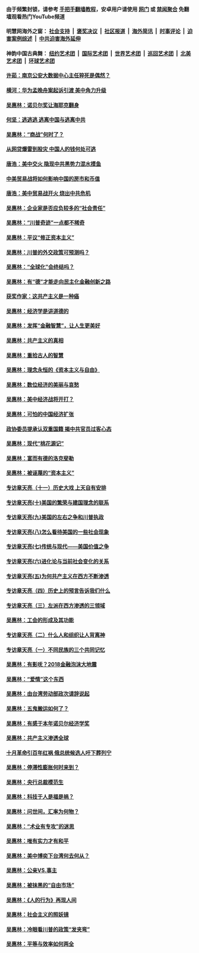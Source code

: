 #### 由于频繁封锁，请参考 [手把手翻墙教程](https://github.com/gfw-breaker/guides/wiki/)，安卓用户请使用 [网门](https://github.com/gfw-breaker/bn-android/blob/master/ogate.md?t=05270035) 或 [禁闻聚合](https://github.com/gfw-breaker/bn-android) 免翻墙观看热门YouTube频道 

#### 明慧网海外之窗：&nbsp;[社会支持](140.md?t=05270035) &nbsp;|&nbsp; [褒奖决议](282.md?t=05270035) &nbsp;|&nbsp; [社区报道](91.md?t=05270035) &nbsp;|&nbsp; [海外简讯](245.md?t=05270035) &nbsp;|&nbsp; [时事评论](251.md?t=05270035) &nbsp;|&nbsp; [迫害案例综述](328.md?t=05270035) &nbsp;|&nbsp; [中共迫害海外延伸](236.md?t=05270035) 

#### 神韵中国古典舞：&nbsp;[纽约艺术团](nf4778.md?t=05270035) &nbsp;|&nbsp; [国际艺术团](nf4780.md?t=05270035) &nbsp;|&nbsp; [世界艺术团](nf5951.md?t=05270035) &nbsp;|&nbsp; [巡回艺术团](nf4779.md?t=05270035) &nbsp;|&nbsp; [北美艺术团](nf1148019.md?t=05270035) &nbsp;|&nbsp; [环球艺术团](nf1299941.md?t=05270035)  

#### [许茹：南京公安大数据中心主任猝死是偶然？](../pages/nsc423/n11064744.md?t=05270035) 

#### [横河：华为孟晚舟案起诉引渡 美中角力升级](../pages/nsc423/n11027230.md?t=05270035) 

#### [吴惠林：诺贝尔奖让海耶克翻身](../pages/nsc423/n10890049.md?t=05270035) 

#### [何坚：逃逃逃 逃离中国与逃离中共](../pages/nsc423/n10592891.md?t=05270035) 

#### [吴惠林：“商战”何时了？](../pages/nsc423/n10573558.md?t=05270035) 

#### [从网贷爆雷到股灾 中国人的钱何处可逃](../pages/nsc423/n10572800.md?t=05270035) 

#### [唐浩：美中交火 隐现中共黑势力混水摸鱼](../pages/nsc423/n10544040.md?t=05270035) 

#### [中美贸易战将如何影响中国的房市和币值](../pages/nsc423/n10543697.md?t=05270035) 

#### [唐浩：美中贸易战开火 烧出中共危机](../pages/nsc423/n10540126.md?t=05270035) 

#### [吴惠林：企业家是否应负较多的“社会责任”](../pages/nsc423/n10535022.md?t=05270035) 

#### [吴惠林：“川普奇迹”一点都不稀奇](../pages/nsc423/n10512808.md?t=05270035) 

#### [吴惠林：平议“修正资本主义”](../pages/nsc423/n10495724.md?t=05270035) 

#### [吴惠林：川普的外交政策可预测吗？](../pages/nsc423/n10462387.md?t=05270035) 

#### [吴惠林：“全球化”会终结吗？](../pages/nsc423/n10452838.md?t=05270035) 

#### [吴惠林：有“德”才能走向民主化金融创新之路](../pages/nsc423/n10432292.md?t=05270035) 

#### [获奖作家：这共产主义是一种癌](../pages/nsc423/n10431541.md?t=05270035) 

#### [吴惠林：经济学是讲道德的](../pages/nsc423/n10398014.md?t=05270035) 

#### [吴惠林：发挥“金融智慧”，让人生更美好](../pages/nsc423/n10375019.md?t=05270035) 

#### [吴惠林：共产主义的真相](../pages/nsc423/n10351394.md?t=05270035) 

#### [吴惠林：重拾古人的智慧](../pages/nsc423/n10337691.md?t=05270035) 

#### [吴惠林：理念永恒的《资本主义与自由》](../pages/nsc423/n10316274.md?t=05270035) 

#### [吴惠林：数位经济的美丽与哀愁](../pages/nsc423/n10292946.md?t=05270035) 

#### [吴惠林：美中经济战将开打？](../pages/nsc423/n10258825.md?t=05270035) 

#### [吴惠林：可怕的中国经济扩张](../pages/nsc423/n10219147.md?t=05270035) 

#### [政协委员提承认双重国籍 揭中共官员过客心态](../pages/nsc423/n10208809.md?t=05270035) 

#### [吴惠林：现代“桃花源记”](../pages/nsc423/n10185234.md?t=05270035) 

#### [吴惠林：富而有德的洛克斐勒](../pages/nsc423/n10142264.md?t=05270035) 

#### [吴惠林：被诬蔑的“资本主义”](../pages/nsc423/n10124816.md?t=05270035) 

#### [专访章天亮（十一）历史大戏 上天自有安排](../pages/nsc423/n10094905.md?t=05270035) 

#### [专访章天亮(十)美国的繁荣与建国理念的联系](../pages/nsc423/n10094899.md?t=05270035) 

#### [专访章天亮(九)美国的左右之争和川普执政](../pages/nsc423/n10094889.md?t=05270035) 

#### [专访章天亮(八)怎么看待美国的一些社会现象](../pages/nsc423/n10094857.md?t=05270035) 

#### [专访章天亮(七)传统与现代——美国价值之争](../pages/nsc423/n10093140.md?t=05270035) 

#### [专访章天亮(六)进化论与当前社会变化的关系](../pages/nsc423/n10092036.md?t=05270035) 

#### [专访章天亮(五)为何共产主义在西方不断渗透](../pages/nsc423/n10083620.md?t=05270035) 

#### [专访章天亮（四）历史上的预言告诉我们什么](../pages/nsc423/n10083606.md?t=05270035) 

#### [专访章天亮（三）左派在西方渗透的三领域](../pages/nsc423/n10081115.md?t=05270035) 

#### [吴惠林：工会的形成及其功能](../pages/nsc423/n10080633.md?t=05270035) 

#### [专访章天亮（二）什么人和组织让人背离神](../pages/nsc423/n10076637.md?t=05270035) 

#### [专访章天亮（一）不同民族的三个共同记忆](../pages/nsc423/n10074188.md?t=05270035) 

#### [吴惠林：有影呒？2018金融泡沫大地震](../pages/nsc423/n10040534.md?t=05270035) 

#### [吴惠林：“爱情”这个东西](../pages/nsc423/n10019423.md?t=05270035) 

#### [吴惠林：由台湾劳动部政次请辞说起](../pages/nsc423/n9979679.md?t=05270035) 

#### [吴惠林：五鬼搬运如何了？](../pages/nsc423/n9925338.md?t=05270035) 

#### [吴惠林：有感于本年诺贝尔经济学奖](../pages/nsc423/n9871883.md?t=05270035) 

#### [吴惠林：共产主义渗透全球](../pages/nsc423/n9812748.md?t=05270035) 

#### [十月革命引百年红祸 俄总统候选人吁下葬列宁](../pages/nsc423/n9810182.md?t=05270035) 

#### [吴惠林：停滞性膨胀何时来到？](../pages/nsc423/n9764136.md?t=05270035) 

#### [吴惠林：央行总裁模范生](../pages/nsc423/n9728134.md?t=05270035) 

#### [吴惠林：科技于人是福是祸？](../pages/nsc423/n9672982.md?t=05270035) 

#### [吴惠林：问世间，汇率为何物？](../pages/nsc423/n9621788.md?t=05270035) 

#### [吴惠林：“术业有专攻”的迷思](../pages/nsc423/n9580363.md?t=05270035) 

#### [吴惠林：唯有实力才有和平](../pages/nsc423/n9529599.md?t=05270035) 

#### [吴惠林：美中博奕下台湾何去何从？](../pages/nsc423/n9483598.md?t=05270035) 

#### [吴惠林：公亲VS.事主](../pages/nsc423/n9425637.md?t=05270035) 

#### [吴惠林：被抹黑的“自由市场”](../pages/nsc423/n9351545.md?t=05270035) 

#### [吴惠林：《人的行为》再现人间](../pages/nsc423/n9296339.md?t=05270035) 

#### [吴惠林：社会主义的照妖镜](../pages/nsc423/n9243460.md?t=05270035) 

#### [吴惠林：冷眼看川普的政策“发夹弯”](../pages/nsc423/n9120684.md?t=05270035) 

#### [吴惠林：平等与效率如何两全](../pages/nsc423/n9075430.md?t=05270035) 

